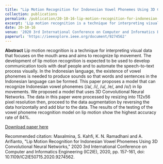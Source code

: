 ```yaml
---
title: "Lip Motion Recognition for Indonesian Vowel Phonemes Using 3D Convolutional Neural Networks,"
collection: publications
permalink: /publication/20-10-16-lip-motion-recognition-for-indonesian-vowel-phonemes-using-3d-convolutional-neural-networks,
excerpt: 'Lip motion recognition is a technique for interpreting visual data that focuses on the mouth area and aims to recognize lip movement. The development of lip motion recognition is expected to be used to develop communication tools with deaf people and to automate the speech-to-text process visually.  ...'
date: 20-10-16
venue: '2020 3rd International Conference on Computer and Informatics Engineering (IC2IE)'
paperurl: 'https://ieeexplore.ieee.org/document/9274562'
---
```

<b>Abstract</b>
Lip motion recognition is a technique for interpreting visual data that focuses on the mouth area and aims to recognize lip movement. The development of lip motion recognition is expected to be used to develop communication tools with deaf people and to automate the speech-to-text process visually. In the Indonesian language, the existence of vowel phonemes is needed to produce sounds so that words and sentences in the Indonesian language can be formed. This paper proposes a model that can recognize Indonesian vowel phonemes (/a/, /i/, /u/, /e/, and /o/) in lip movements. We proposed a model that uses 3D Convolutional Neural Networks. The data in this paper were processed by resizing into 112x56 pixel resolution then, proceed to the data augmentation by reversing the data horizontally and add blur to the data. The results of the testing of the vowel phoneme recognition model on lip motion show the highest accuracy rate of 84%.

[Download paper here](https://drive.google.com/file/d/1FzAEEjs6WVtxyqZE5vpHMgWFhvnreaBR/view?usp=sharing)

Recommended citation: Maxalmina, S. Kahfi, K. N. Ramadhani and A. Arifianto, "Lip Motion Recognition for Indonesian Vowel Phonemes Using 3D Convolutional Neural Networks," 2020 3rd International Conference on Computer and Informatics Engineering (IC2IE), 2020, pp. 157-161, doi: 10.1109/IC2IE50715.2020.9274562.